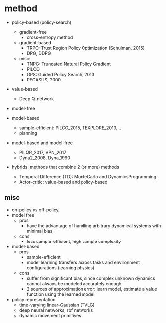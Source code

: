 # method

* policy-based (policy-search)
  * gradient-free
    * cross-entropy method
  * gradient-based
    * TRPO: Trust Region Policy Optimization (Schulman, 2015)
    * DPG, DDPG
  * misc:
    * TNPG: Truncated Natural Policy Gradient
    * PILCO
    * GPS: Guided Policy Search, 2013
    * PEGASUS, 2000

* value-based
  * Deep Q-network

* model-free

* model-based
  * sample-efficient:
    PILCO_2015, TEXPLORE_2013,...
  * planning

* model-based and model-free
  * PILQR_2017, VPN_2017
  * Dyna2_2008, Dyna_1990

* hybrids: methods that combine 2 (or more) methods
  * Temporal Difference (TD): MonteCarlo and DynamicsProgramming
  * Actor-critic: value-based and policy-based

## misc
* on-policy _vs_ off-policy,
* model free
  * pros
    * have the advantage of handling arbitrary dynamical systems with minimal bias
  * cons
    * less sample-efficient, high sample complexity
* model-based
  * pros
    * sample-efficient
    * model learning transfers across tasks and environment configurations (learning physics)
  * cons
    * suffer from significant bias, since complex unknown dynamics cannot
      always be modeled accurately enough
    * 2 sources of approximation error: learn model, estimate a value function
      using the learned model
* policy representation
  * time-varying linear-Gaussian (TVLG)
  * deep neural networks, rbf networks
  * dynamic movement primitives

